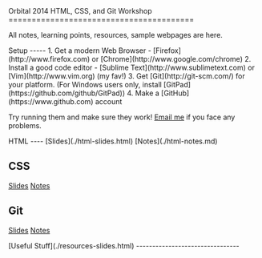 <section>
Orbital 2014 HTML, CSS, and Git Workshop
========================================

All notes, learning points, resources, sample webpages are here.
</section>

<section>
Setup
-----
1. Get a modern Web Browser - [Firefox](http://www.firefox.com)
or [Chrome](http://www.google.com/chrome)
2. Install a good code editor - [Sublime Text](http://www.sublimetext.com)
or [Vim](http://www.vim.org) (my fav!)
3. Get [Git](http://git-scm.com/) for your platform.
(For Windows users only, install [GitPad](https://github.com/github/GitPad))
4. Make a [GitHub](https://www.github.com) account

Try running them and make sure they work!
[Email me](mailto:ngzhian@nus.edu.sg) if you face any problems.
</section>

<section>
HTML
----
[Slides](./html-slides.html)
[Notes](./html-notes.md)

CSS
----
[Slides](./css-slides.html)
[Notes](./css-notes.md)

Git
---
[Slides](./git-slides.html)
[Notes](./git-notes.md)

</section>

<section>
[Useful Stuff](./resources-slides.html)
--------------------------------
</section>

